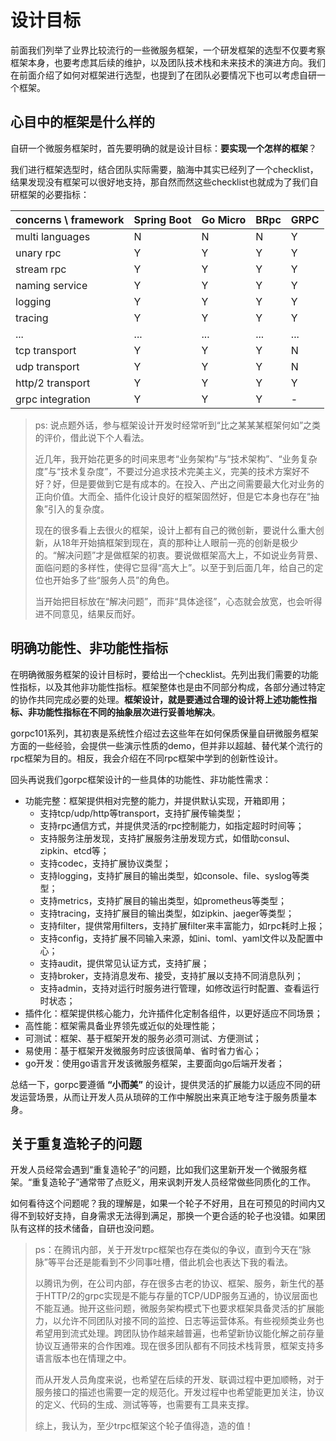 # 设计目标

前面我们列举了业界比较流行的一些微服务框架，一个研发框架的选型不仅要考察框架本身，也要考虑其后续的维护，以及团队技术栈和未来技术的演进方向。我们在前面介绍了如何对框架进行选型，也提到了在团队必要情况下也可以考虑自研一个框架。

## 心目中的框架是什么样的

自研一个微服务框架时，首先要明确的就是设计目标：**要实现一个怎样的框架**？

我们进行框架选型时，结合团队实际需要，脑海中其实已经列了一个checklist，结果发现没有框架可以很好地支持，那自然而然这些checklist也就成为了我们自研框架的必要指标：

| concerns \ framework | Spring Boot | Go Micro | BRpc | GRPC |
| -------------------- | ----------- | -------- | ---- | ---- |
| multi languages      | N           | N        | N    | Y    |
| unary rpc            | Y           | Y        | Y    | Y    |
| stream rpc           | Y           | Y        | Y    | Y    |
| naming service       | Y           | Y        | Y    | Y    |
| logging              | Y           | Y        | Y    | Y    |
| tracing              | Y           | Y        | Y    | Y    |
| ...                  | ...         | ...      | ...  | ...  |
| tcp transport        | Y           | Y        | Y    | N    |
| udp transport        | Y           | Y        | Y    | N    |
| http/2 transport     | Y           | Y        | Y    | Y    |
| grpc integration     | Y           | Y        | Y    | -    |

> ps: 说点题外话，参与框架设计开发时经常听到“比之某某某框架何如”之类的评价，借此说下个人看法。
>
> 近几年，我开始花更多的时间来思考“业务架构”与“技术架构”、“业务复杂度”与“技术复杂度”，不要过分追求技术完美主义，完美的技术方案好不好？好，但是要做到它是有成本的。在投入、产出之间需要最大化对业务的正向价值。大而全、插件化设计良好的框架固然好，但是它本身也存在“抽象”引入的复杂度。
>
> 现在的很多看上去很火的框架，设计上都有自己的微创新，要说什么重大创新，从18年开始搞框架到现在，真的那种让人眼前一亮的创新是极少的。“解决问题”才是做框架的初衷。要说做框架高大上，不如说业务背景、面临问题的多样性，使得它显得“高大上”。以至于到后面几年，给自己的定位也开始多了些“服务人员”的角色。
>
> 当开始把目标放在“解决问题”，而非“具体途径”，心态就会放宽，也会听得进不同意见，结果反而好。

## 明确功能性、非功能性指标

在明确微服务框架的设计目标时，要给出一个checklist。先列出我们需要的功能性指标，以及其他非功能性指标。框架整体也是由不同部分构成，各部分通过特定的协作共同完成必要的处理。**框架设计，就是要通过合理的设计将上述功能性指标、非功能性指标在不同的抽象层次进行妥善地解决**。

gorpc101系列，其初衷是系统性介绍过去这些年在如何保质保量自研微服务框架方面的一些经验，会提供一些演示性质的demo，但并非以超越、替代某个流行的rpc框架为目的。相反，我会介绍在不同rpc框架中学到的创新性设计。

回头再说我们gorpc框架设计的一些具体的功能性、非功能性需求：

* 功能完整：框架提供相对完整的能力，并提供默认实现，开箱即用；
  * 支持tcp/udp/http等transport，支持扩展传输类型；
  * 支持rpc通信方式，并提供灵活的rpc控制能力，如指定超时时间等；
  * 支持服务注册发现，支持扩展服务注册发现方式，如借助consul、zipkin、etcd等；
  * 支持codec，支持扩展协议类型；
  * 支持logging，支持扩展目的输出类型，如console、file、syslog等类型；
  * 支持metrics，支持扩展目的输出类型，如prometheus等类型；
  * 支持tracing，支持扩展目的输出类型，如zipkin、jaeger等类型；
  * 支持filter，提供常用filters，支持扩展filter来丰富能力，如rpc耗时上报；
  * 支持config，支持扩展不同输入来源，如ini、toml、yaml文件以及配置中心；
  * 支持audit，提供常见认证方式，支持扩展；
  * 支持broker，支持消息发布、接受，支持扩展以支持不同消息队列；
  * 支持admin，支持对运行时服务进行管理，如修改运行时配置、查看运行时状态；
* 插件化：框架提供核心能力，允许插件化定制各组件，以更好适应不同场景；
* 高性能：框架需具备业界领先或近似的处理性能；
* 可测试：框架、基于框架开发的服务必须可测试、方便测试；
* 易使用：基于框架开发微服务时应该很简单、省时省力省心；
* go开发：使用go语言开发该微服务框架，主要面向go后端开发者；

总结一下，gorpc要遵循 **“小而美”** 的设计，提供灵活的扩展能力以适应不同的研发运营场景，从而让开发人员从琐碎的工作中解脱出来真正地专注于服务质量本身。

## 关于重复造轮子的问题

开发人员经常会遇到“重复造轮子”的问题，比如我们这里新开发一个微服务框架。“重复造轮子”通常带了点贬义，用来讽刺开发人员经常做些同质化的工作。

如何看待这个问题呢？我的理解是，如果一个轮子不好用，且在可预见的时间内又得不到较好支持，自身需求无法得到满足，那换一个更合适的轮子也没错。如果团队有这样的技术储备，自研也没问题。

> ps：在腾讯内部，关于开发trpc框架也存在类似的争议，直到今天在“脉脉”等平台还是能看到不少同事吐槽，借此机会也表达下我的看法。
>
> 以腾讯为例，在公司内部，存在很多古老的协议、框架、服务，新生代的基于HTTP/2的grpc实现是不能与存量的TCP/UDP服务互通的，协议层面也不能互通。抛开这些问题，微服务架构模式下也要求框架具备灵活的扩展能力，以允许不同团队对接不同的监控、日志等运营体系。有些视频类业务也希望用到流式处理。跨团队协作越来越普遍，也希望新协议能化解之前存量协议互通带来的合作困难。现在很多团队都有不同技术栈背景，框架支持多语言版本也在情理之中。
>
> 而从开发人员角度来说，也希望在后续的开发、联调过程中更加顺畅，对于服务接口的描述也需要一定的规范化。开发过程中也希望能更加关注，协议的定义、代码的生成、测试等等，也需要有工具来支撑。
>
> 综上，我认为，至少trpc框架这个轮子值得造，造的值！



